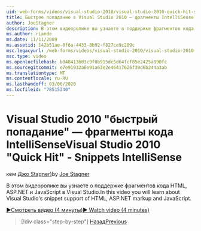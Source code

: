 ```yaml
---
uid: web-forms/videos/visual-studio-2010/visual-studio-2010-quick-hit-snippets-intellisense
title: Быстрое попадание в Visual Studio 2010 — фрагменты IntelliSense | Документация Майкрософт
author: JoeStagner
description: В этом видеоролике вы узнаете о поддержке фрагментов кода HTML, ASP.NET и JavaScript в Visual Studio.
ms.author: riande
ms.date: 11/11/2009
ms.assetid: 142b51ae-0f6a-4433-8b92-f827ce9c209c
msc.legacyurl: /web-forms/videos/visual-studio-2010/visual-studio-2010-quick-hit-snippets-intellisense
msc.type: video
ms.openlocfilehash: b048413b03c9f0b915dc5d64fcf85e2425a890fc
ms.sourcegitcommit: e7e91932a6e91a63e2e46417626f39d6b244a3ab
ms.translationtype: MT
ms.contentlocale: ru-RU
ms.lasthandoff: 03/06/2020
ms.locfileid: "78515340"
---
```

# <a name="visual-studio-2010-quick-hit---snippets-intellisense"></a><span data-ttu-id="e18eb-103">Visual Studio 2010 "быстрый попадание" — фрагменты кода IntelliSense</span><span class="sxs-lookup"><span data-stu-id="e18eb-103">Visual Studio 2010 "Quick Hit" - Snippets IntelliSense</span></span>

<span data-ttu-id="e18eb-104">кем [Джо Stagner)](https://github.com/JoeStagner)</span><span class="sxs-lookup"><span data-stu-id="e18eb-104">by [Joe Stagner](https://github.com/JoeStagner)</span></span>

<span data-ttu-id="e18eb-105">В этом видеоролике вы узнаете о поддержке фрагментов кода HTML, ASP.NET и JavaScript в Visual Studio.</span><span class="sxs-lookup"><span data-stu-id="e18eb-105">In this video you will learn about Visual Studio's snippet support of HTML, ASP.NET markup and JavaScript.</span></span>

[<span data-ttu-id="e18eb-106">&#9654;Смотреть видео (4 минуты)</span><span class="sxs-lookup"><span data-stu-id="e18eb-106">&#9654; Watch video (4 minutes)</span></span>](https://channel9.msdn.com/Blogs/ASP-NET-Site-Videos/visual-studio-2010-quick-hit-snippets-intellisense)

> [!div class="step-by-step"]
> [<span data-ttu-id="e18eb-107">Назад</span><span class="sxs-lookup"><span data-stu-id="e18eb-107">Previous</span></span>](visual-studio-2010-quick-hit-websites-instead-of-web-projects.md)
